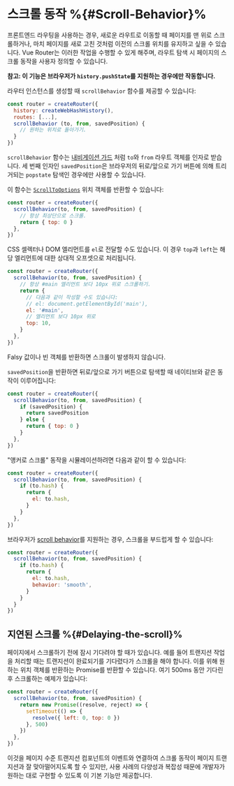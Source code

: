 # 스크롤 동작 %{#Scroll-Behavior}%

<VueSchoolLink v-if="false"
  href="https://vueschool.io/lessons/scroll-behavior"
  title="Learn how to customize scroll behavior"
/>

프론트엔드 라우팅을 사용하는 경우, 새로운 라우트로 이동할 때 페이지를 맨 위로 스크롤하거나, 마치 페이지를 새로 고친 것처럼 이전의 스크롤 위치를 유지하고 싶을 수 있습니다. Vue Router는 이러한 작업을 수행할 수 있게 해주며, 라우트 탐색 시 페이지의 스크롤 동작을 사용자 정의할 수 있습니다.

**참고: 이 기능은 브라우저가 `history.pushState`를 지원하는 경우에만 작동합니다.**

라우터 인스턴스를 생성할 때 `scrollBehavior` 함수를 제공할 수 있습니다:

```js
const router = createRouter({
  history: createWebHashHistory(),
  routes: [...],
  scrollBehavior (to, from, savedPosition) {
    // 원하는 위치로 돌아가기.
  }
})
```

`scrollBehavior` 함수는 [내비게이션 가드](./navigation-guards.md) 처럼 `to`와 `from` 라우트 객체를 인자로 받습니다. 세 번째 인자인 `savedPosition`은 브라우저의 뒤로/앞으로 가기 버튼에 의해 트리거되는 `popstate` 탐색인 경우에만 사용할 수 있습니다.

이 함수는 [`ScrollToOptions`](https://developer.mozilla.org/en-US/docs/Web/API/ScrollToOptions) 위치 객체를 반환할 수 있습니다:

```js
const router = createRouter({
  scrollBehavior(to, from, savedPosition) {
    // 항상 최상단으로 스크롤.
    return { top: 0 }
  },
})
```

CSS 셀렉터나 DOM 엘리먼트를 `el`로 전달할 수도 있습니다. 이 경우 `top`과 `left`는 해당 엘리먼트에 대한 상대적 오프셋으로 처리됩니다.

```js
const router = createRouter({
  scrollBehavior(to, from, savedPosition) {
    // 항상 #main 엘리먼트 보다 10px 위로 스크롤하기.
    return {
      // 다음과 같이 작성할 수도 있습니다:
      // el: document.getElementById('main'),
      el: '#main',
      // 엘리먼트 보다 10px 위로
      top: 10,
    }
  },
})
```

Falsy 값이나 빈 객체를 반환하면 스크롤이 발생하지 않습니다.

`savedPosition`을 반환하면 뒤로/앞으로 가기 버튼으로 탐색할 때 네이티브와 같은 동작이 이루어집니다:

```js
const router = createRouter({
  scrollBehavior(to, from, savedPosition) {
    if (savedPosition) {
      return savedPosition
    } else {
      return { top: 0 }
    }
  },
})
```

"앵커로 스크롤" 동작을 시뮬레이션하려면 다음과 같이 할 수 있습니다:

```js
const router = createRouter({
  scrollBehavior(to, from, savedPosition) {
    if (to.hash) {
      return {
        el: to.hash,
      }
    }
  },
})
```

브라우저가 [scroll behavior](https://developer.mozilla.org/en-US/docs/Web/API/ScrollToOptions/behavior)를 지원하는 경우, 스크롤을 부드럽게 할 수 있습니다:

```js
const router = createRouter({
  scrollBehavior(to, from, savedPosition) {
    if (to.hash) {
      return {
        el: to.hash,
        behavior: 'smooth',
      }
    }
  }
})
```

## 지연된 스크롤 %{#Delaying-the-scroll}%

페이지에서 스크롤하기 전에 잠시 기다려야 할 때가 있습니다. 예를 들어 트랜지션 작업을 처리할 때는 트랜지션이 완료되기를 기다렸다가 스크롤을 해야 합니다. 이를 위해 원하는 위치 객체를 반환하는 Promise를 반환할 수 있습니다. 여기 500ms 동안 기다린 후 스크롤하는 예제가 있습니다:

```js
const router = createRouter({
  scrollBehavior(to, from, savedPosition) {
    return new Promise((resolve, reject) => {
      setTimeout(() => {
        resolve({ left: 0, top: 0 })
      }, 500)
    })
  },
})
```

이것을 페이지 수준 트랜지션 컴포넌트의 이벤트와 연결하여 스크롤 동작이 페이지 트랜지션과 잘 맞아떨어지도록 할 수 있지만, 사용 사례의 다양성과 복잡성 때문에 개발자가 원하는 대로 구현할 수 있도록 이 기본 기능만 제공합니다.
